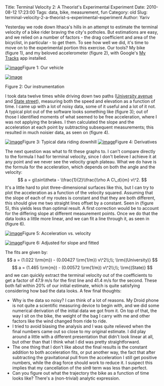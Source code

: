 Title: Terminal Velocity 2: A Theorist's Experimental Experiment
Date: 2010-08-12 17:23:00
Tags: data, bike, measurement, fun
Category: old
Slug: terminal-velocity-2-a-theorist-s-experimental-experiment
Author: Yariv


Yesterday we rode down Ithaca's hills in an attempt to estimate the
terminal velocity of a bike rider braving the city's potholes. But
estimations are easy, and we relied on a number of factors - the drag
coefficient and area of the bicyclist, in particular - to get them. To
see how well we did, it's time to move on to the experimental portion
this exercise. Our tools? My bike (figure 1), and my beloved
accelerometer (figure 2), with Google's [My
Tracks](http://mytracks.appspot.com/) app installed.

[![image](http://2.bp.blogspot.com/_JIGLe2C6VxI/TGRzmU_-t0I/AAAAAAAACFA/6JFhG9Z9YiA/s200/bike.jpg)](http://2.bp.blogspot.com/_JIGLe2C6VxI/TGRzmU_-t0I/AAAAAAAACFA/6JFhG9Z9YiA/s1600/bike.jpg)Figure
1: Our vehicle

[![image](http://2.bp.blogspot.com/_JIGLe2C6VxI/TGRn_JN3A6I/AAAAAAAACEQ/b02aLvN9_ys/s200/Droid+2.png)](http://2.bp.blogspot.com/_JIGLe2C6VxI/TGRn_JN3A6I/AAAAAAAACEQ/b02aLvN9_ys/s1600/Droid+2.png)

Figure 2: Our instrumentation

I took data twelve times while driving down two paths ([University
avenue](http://maps.google.com/maps?f=q&source=s_q&hl=en&geocode=&q=University+and+Cornell,+Ithaca+NY&sll=42.44395,-76.485014&sspn=0.016721,0.038581&ie=UTF8&hq=&hnear=University+Ave+%26+Cornell+Ave,+Ithaca+College,+Tompkins,+New+York+14850&ll=42.447243,-76.493082&spn=0.01672,0.038581&t=p&z=15)
and [State
street](http://maps.google.com/maps?f=q&source=s_q&hl=en&geocode=&q=State+and+Stewart,+Ithaca,+NY&sll=42.447243,-76.493082&sspn=0.01672,0.038581&ie=UTF8&hq=&hnear=E+State+St+%26+Stewart+Ave,+Ithaca+College,+Tompkins,+New+York+14850&ll=42.439262,-76.489692&spn=0.016722,0.038581&t=p&z=15)),
measuring both the speed and elevation as a function of time. I came up
with a lot of noisy data, some of it useful and a lot of it not. A
typical plot out of the software looks something like (figure 3); out of
those I identified moments of what seemed to be free acceleration, where
I was not applying the brakes. I then calculated the slope and the
acceleration at each point by subtracting subsequent measurements; this
resulted in much noisier data, as seen on (figure 4).

[![image](http://2.bp.blogspot.com/_JIGLe2C6VxI/TGRoiavSb4I/AAAAAAAACEY/3Yee3_k-TiY/s400/University7.png)](http://2.bp.blogspot.com/_JIGLe2C6VxI/TGRoiavSb4I/AAAAAAAACEY/3Yee3_k-TiY/s1600/University7.png)Figure
3: Typical data riding downhill
[![image](http://1.bp.blogspot.com/_JIGLe2C6VxI/TGRo0pVcbSI/AAAAAAAACEg/qdGFWsUS4X8/s400/University7DiffFocus.png)](http://1.bp.blogspot.com/_JIGLe2C6VxI/TGRo0pVcbSI/AAAAAAAACEg/qdGFWsUS4X8/s1600/University7DiffFocus.png)Figure
4: Derivatives

The next question was what to fit these graphs to. I can't compare
directly to the formula I had for terminal velocity, since I don't
believe I achieve it at any point and we never see the velocity graph
plateau. What we do have is the formula for the acceleration, which
depends on both the angle and the velocity: $$ a = g\\sin\\theta -
\\frac{1}{2}\\frac{\\rho A C\_d}{m} v\^2. $$ It's a little hard to plot
three-dimensional surfaces like this, but I can try to plot the
acceleration as a function of the velocity squared. Assuming that the
slope of each of my routes is constant and that they are both different,
this should give me two straight lines offset by a constant. Seen in
(figure 5), this yields less than optimal result. A first correction
would be to account for the differing slope at different measurement
points. Once we do that the data looks a little more linear, and we can
fit a line through it, as seen in (figure 6).

[![image](http://2.bp.blogspot.com/_JIGLe2C6VxI/TGRpFDSXYbI/AAAAAAAACEo/pce7SNz6s_U/s400/avv.png)](http://2.bp.blogspot.com/_JIGLe2C6VxI/TGRpFDSXYbI/AAAAAAAACEo/pce7SNz6s_U/s1600/avv.png)Figure
5: Acceleration vs. velocity

[![image](http://1.bp.blogspot.com/_JIGLe2C6VxI/TGRpIHtielI/AAAAAAAACEw/-MuDiahJbxg/s400/avvfixed.png)](http://1.bp.blogspot.com/_JIGLe2C6VxI/TGRpIHtielI/AAAAAAAACEw/-MuDiahJbxg/s1600/avvfixed.png)Figure
6: Adjusted for slope and fitted

The fits are given by: $$ a = (1.022 \\rm{m}) - (0.00427 \\rm{1/m})
v\^2\\;\\; \\rm{(University)} $$ $$ a = (1.465 \\rm{m}) - (0.00572
\\rm{1/m}) v\^2\\;\\; \\rm{(State)} $$ and we can quickly extract the
terminal velocity out of the coefficients to get a factor of 47.9 m/s
for the first line and 41.4 m/s for the second. These both fall within
20% of our initial estimate, which is quite satisfying considering how
bad the data looks. A few final thoughts:

-   Why is the data so noisy? I can think of a lot of reasons. My Droid
    phone is not quite a scientific measuring device to begin with, and
    we did some numerical derivation of the initial data we got from it.
    On top of that, the way I sit on the bike, the weight of the bag I
    carry with me and other factors like the wind changed from ride to
    ride.
-   I tried to avoid biasing the analysis and I was quite relieved when
    the final numbers came out so close to my original estimate. I did
    play around a little with a different presentation that didn't look
    linear at all, but other than that I think what I did was pretty
    straightforward.
-   The one thing that I don't like about the final results is the
    constant addition to both acceleration fits, or put another way, the
    fact that after subtracting the gravitational pull from the
    acceleration I still get positive numbers, while the drag force
    should work to reduce it. I suspect this implies that my
    cancellation of the sinθ term was less than perfect.
-   Can you figure out what the trajectory the bike as a function of
    time looks like? There's a (non-trivial) analytic expression.

